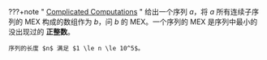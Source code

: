 ???+note " [Complicated Computations](https://codeforces.com/contest/1436/problem/E) "
    给出一个序列 $a$，将 $a$ 所有连续子序列的 MEX 构成的数组作为 $b$，问 $b$ 的 MEX。一个序列的 MEX 是序列中最小的没出现过的 **正整数**。
    
    序列的长度 $n$ 满足 $1 \le n \le 10^5$。
